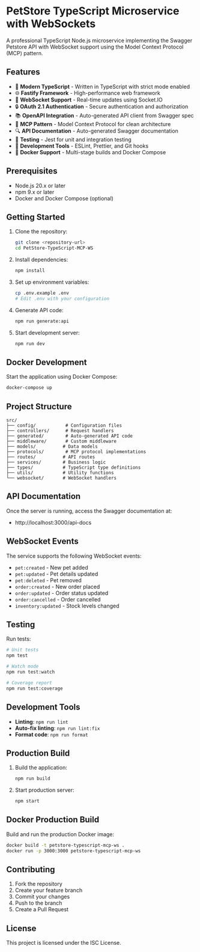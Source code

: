# PetStore TypeScript Microservice with WebSockets

A professional TypeScript Node.js microservice implementing the Swagger Petstore API with WebSocket support using the Model Context Protocol (MCP) pattern.

## Features

- 🚀 **Modern TypeScript** - Written in TypeScript with strict mode enabled
- 🌐 **Fastify Framework** - High-performance web framework
- 📡 **WebSocket Support** - Real-time updates using Socket.IO
- 🔒 **OAuth 2.1 Authentication** - Secure authentication and authorization
- 📚 **OpenAPI Integration** - Auto-generated API client from Swagger spec
- 🎯 **MCP Pattern** - Model Context Protocol for clean architecture
- 🔍 **API Documentation** - Auto-generated Swagger documentation
- 🧪 **Testing** - Jest for unit and integration testing
- 🔧 **Development Tools** - ESLint, Prettier, and Git hooks
- 🐳 **Docker Support** - Multi-stage builds and Docker Compose

## Prerequisites

- Node.js 20.x or later
- npm 9.x or later
- Docker and Docker Compose (optional)

## Getting Started

1. Clone the repository:
   ```bash
   git clone <repository-url>
   cd PetStore-TypeScript-MCP-WS
   ```

2. Install dependencies:
   ```bash
   npm install
   ```

3. Set up environment variables:
   ```bash
   cp .env.example .env
   # Edit .env with your configuration
   ```

4. Generate API code:
   ```bash
   npm run generate:api
   ```

5. Start development server:
   ```bash
   npm run dev
   ```

## Docker Development

Start the application using Docker Compose:

```bash
docker-compose up
```

## Project Structure

```
src/
├── config/           # Configuration files
├── controllers/      # Request handlers
├── generated/        # Auto-generated API code
├── middleware/       # Custom middleware
├── models/          # Data models
├── protocols/        # MCP protocol implementations
├── routes/          # API routes
├── services/        # Business logic
├── types/           # TypeScript type definitions
├── utils/           # Utility functions
└── websocket/       # WebSocket handlers
```

## API Documentation

Once the server is running, access the Swagger documentation at:
- http://localhost:3000/api-docs

## WebSocket Events

The service supports the following WebSocket events:

- `pet:created` - New pet added
- `pet:updated` - Pet details updated
- `pet:deleted` - Pet removed
- `order:created` - New order placed
- `order:updated` - Order status updated
- `order:cancelled` - Order cancelled
- `inventory:updated` - Stock levels changed

## Testing

Run tests:
```bash
# Unit tests
npm test

# Watch mode
npm run test:watch

# Coverage report
npm run test:coverage
```

## Development Tools

- **Linting**: `npm run lint`
- **Auto-fix linting**: `npm run lint:fix`
- **Format code**: `npm run format`

## Production Build

1. Build the application:
   ```bash
   npm run build
   ```

2. Start production server:
   ```bash
   npm start
   ```

## Docker Production Build

Build and run the production Docker image:

```bash
docker build -t petstore-typescript-mcp-ws .
docker run -p 3000:3000 petstore-typescript-mcp-ws
```

## Contributing

1. Fork the repository
2. Create your feature branch
3. Commit your changes
4. Push to the branch
5. Create a Pull Request

## License

This project is licensed under the ISC License. 